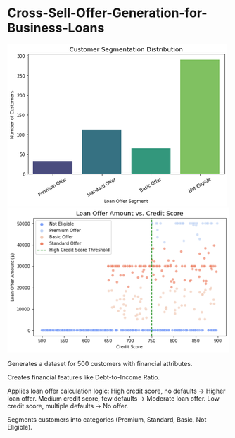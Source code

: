 # Cross-Sell-Offer-Generation-for-Business-Loans

![alt text](https://github.com/gaptab/Cross-Sell-Offer-Generation-for-Business-Loans/blob/main/470.png)
![alt text](https://github.com/gaptab/Cross-Sell-Offer-Generation-for-Business-Loans/blob/main/470-1.png)

Generates a dataset for 500 customers with financial attributes.

Creates financial features like Debt-to-Income Ratio.

Applies loan offer calculation logic:
High credit score, no defaults → Higher loan offer.
Medium credit score, few defaults → Moderate loan offer.
Low credit score, multiple defaults → No offer.

Segments customers into categories (Premium, Standard, Basic, Not Eligible).

